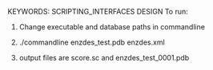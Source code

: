 KEYWORDS: SCRIPTING_INTERFACES DESIGN
To run:

1. Change executable and database paths in commandline

2. ./commandline enzdes_test.pdb enzdes.xml

3. output files are score.sc and enzdes_test_0001.pdb
